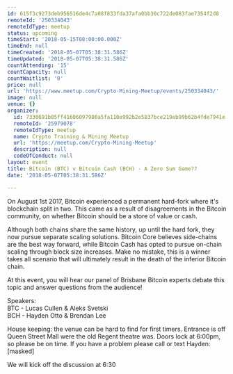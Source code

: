 ```yaml
---
id: 615f3c9273deb956516de4c7a08f833fda37afa0bb30c722de083fae7354f2d8
remoteId: '250334043'
remoteIdType: meetup
status: upcoming
timeStart: '2018-05-15T08:00:00.000Z'
timeEnd: null
timeCreated: '2018-05-07T05:38:31.586Z'
timeUpdated: '2018-05-07T05:38:31.586Z'
countAttending: '15'
countCapacity: null
countWaitlist: '0'
price: null
url: 'https://www.meetup.com/Crypto-Mining-Meetup/events/250334043/'
image: null
venue: {}
organizer:
  id: 7330691b05ff41606097980a5fa110e992b2e5837bce219eb99b62b4fde7941e
  remoteId: '25979078'
  remoteIdType: meetup
  name: Crypto Training & Mining Meetup
  url: 'https://meetup.com/Crypto-Mining-Meetup'
  description: null
  codeOfConduct: null
layout: event
title: Bitcoin (BTC) v Bitcoin Cash (BCH) - A Zero Sum Game??
date: '2018-05-07T05:38:31.586Z'

---
```

<p>On August 1st 2017, Bitcoin experienced a permanent hard-fork where it's blockchain split in two. This came as a result of disagreements in the Bitcoin community, on whether Bitcoin should be a store of value or cash.</p> <p>Although both chains share the same history, up until the hard fork, they now pursue separate scaling solutions. Bitcoin Core believes side-chains are the best way forward, while Bitcoin Cash has opted to pursue on-chain scaling through block size increases. Make no mistake, this is a winner takes all scenario that will ultimately result in the death of the inferior Bitcoin chain.</p> <p>At this event, you will hear our panel of Brisbane Bitcoin experts debate this topic and answer questions from the audience!</p> <p>Speakers:<br/>BTC - Lucas Cullen &amp; Aleks Svetski<br/>BCH - Hayden Otto &amp; Brendan Lee</p> <p>House keeping: the venue can be hard to find for first timers. Entrance is off Queen Street Mall were the old Regent theatre was. Doors lock at 6:00pm, so please be on time. If you have a problem please call or text Hayden:[masked]</p> <p>We will kick off the discussion at 6:30</p>
